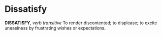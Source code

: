 # Dissatisfy

**DISSATISFY**, _verb transitive_ To render discontented; to displease; to excite uneasiness by frustrating wishes or expectations.